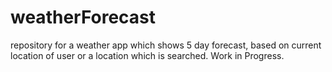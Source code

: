# weatherForecast
repository for a weather app which shows 5 day forecast, based on current location of user or a location which is searched. Work in Progress.
